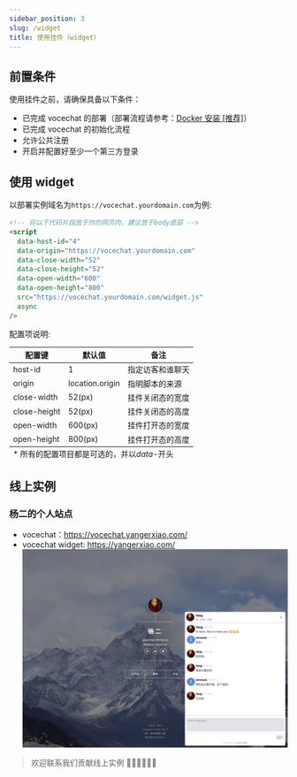 ```yaml
---
sidebar_position: 3
slug: /widget
title: 使用挂件（widget）
---
```


## 前置条件

使用挂件之前，请确保具备以下条件：

- 已完成 vocechat 的部署（部署流程请参考：[Docker 安装 [推荐]](/install-by-docker)）
- 已完成 vocechat 的初始化流程
- 允许公共注册
- 开启并配置好至少一个第三方登录

## 使用 widget

以部署实例域名为`https://vocechat.yourdomain.com`为例:

```html
<!-- 将以下代码片段放于你的网页内，建议放于body底部 -->
<script
  data-host-id="4"
  data-origin="https://vocechat.yourdomain.com"
  data-close-width="52"
  data-close-height="52"
  data-open-width="600"
  data-open-height="800"
  src="https://vocechat.yourdomain.com/widget.js"
  async
/>
```

配置项说明:

<table >
<thead >
  <tr><th scope="col">配置键</th><th scope="col"  >默认值</th><th scope="col"  >备注</th></tr>
</thead>
<tbody>
  <tr ><td >host-id</td><td >1</td><td >指定访客和谁聊天</td></tr>
  <tr ><td >origin</td><td >location.origin</td><td >指明脚本的来源</td></tr>
  <tr ><td >close-width</td><td >52(px)</td><td >挂件关闭态的宽度</td></tr>
  <tr ><td >close-height</td><td >52(px)</td><td >挂件关闭态的高度</td></tr>
  <tr ><td >open-width</td><td >600(px)</td><td >挂件打开态的宽度</td></tr>
  <tr ><td >open-height</td><td >800(px)</td><td >挂件打开态的高度</td></tr>
</tbody>
<tfoot >
  <tr><td colspan="3">* 所有的配置项目都是可选的，并以<i >data-</i>开头</td></tr>
</tfoot>
</table>

## 线上实例

### 杨二的个人站点

- vocechat：https://vocechat.yangerxiao.com/
- vocechat widget: https://yangerxiao.com/
  ![widget demo](image/vocechat.widget.demo.jpeg)

> 欢迎联系我们贡献线上实例 👏🏻👏🏻👏🏻
